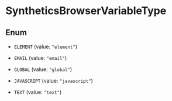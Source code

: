 # SyntheticsBrowserVariableType

## Enum

- `ELEMENT` (value: `"element"`)

- `EMAIL` (value: `"email"`)

- `GLOBAL` (value: `"global"`)

- `JAVASCRIPT` (value: `"javascript"`)

- `TEXT` (value: `"text"`)
